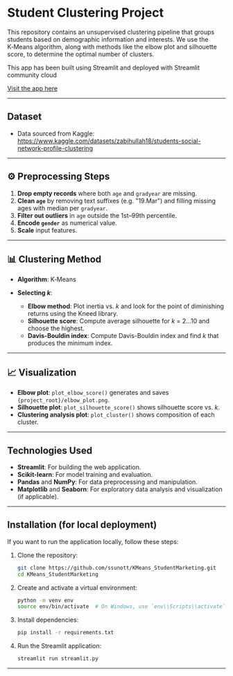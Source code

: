 # Student Clustering Project

This repository contains an unsupervised clustering pipeline that groups students based on demographic information and interests. We use the K‑Means algorithm, along with methods like the elbow plot and silhouette score, to determine the optimal number of clusters.

This app has been built using Streamlit and deployed with Streamlit community cloud

[Visit the app here](https://studentmarketing.streamlit.app/)

---
## Dataset

* Data sourced from Kaggle: https://www.kaggle.com/datasets/zabihullah18/students-social-network-profile-clustering 

---

## ⚙️ Preprocessing Steps

1. **Drop empty records** where both `age` and `gradyear` are missing.
2. **Clean `age`** by removing text suffixes (e.g. "19.Mar") and filling missing ages with median per `gradyear`.
3. **Filter out outliers** in `age` outside the 1st–99th percentile.
4. **Encode `gender`** as numerical value.
5. **Scale** input features.

---

## 📊 Clustering Method

* **Algorithm**: K‑Means
* **Selecting *k***:

  * **Elbow method**: Plot inertia vs. *k* and look for the point of diminishing returns using the Kneed library.
  * **Silhouette score**: Compute average silhouette for *k* = 2…10 and choose the highest.
  * **Davis-Bouldin index**: Compute Davis-Bouldin index and find *k* that produces the minimum index.

---

## 📈 Visualization

* **Elbow plot**: `plot_elbow_score()` generates and saves `{project_root}/elbow_plot.png`.
* **Silhouette plot**: `plot_silhouette_score()` shows silhouette score vs. *k*.
* **Clustering analysis plot**: `plot_cluster()` shows composition of each cluster.

---

## Technologies Used
- **Streamlit**: For building the web application.
- **Scikit-learn**: For model training and evaluation.
- **Pandas** and **NumPy**: For data preprocessing and manipulation.
- **Matplotlib** and **Seaborn**: For exploratory data analysis and visualization (if applicable).

---

## Installation (for local deployment)
If you want to run the application locally, follow these steps:

1. Clone the repository:
   ```bash
   git clone https://github.com/ssunott/KMeans_StudentMarketing.git
   cd KMeans_StudentMarketing

2. Create and activate a virtual environment:
   ```bash
   python -m venv env
   source env/bin/activate  # On Windows, use `env\\Scripts\\activate`

3. Install dependencies:
   ```bash
   pip install -r requirements.txt

4. Run the Streamlit application:
   ```bash
   streamlit run streamlit.py

---